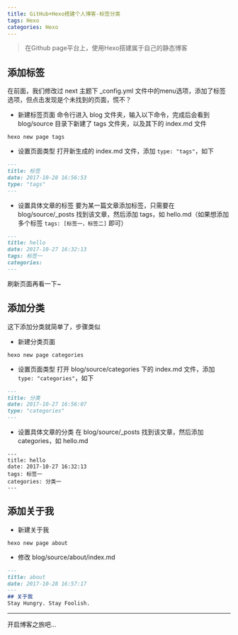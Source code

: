 ```yaml
---
title: GitHub+Hexo搭建个人博客-标签分类
tags: Hexo
categories: Hexo
---
```


> 在Github page平台上，使用Hexo搭建属于自己的静态博客

## 添加标签


在前面，我们修改过 next 主题下 _config.yml 文件中的menu选项，添加了标签选项，但点击发现是个未找到的页面，慌不？

- 新建标签页面
命令行进入 blog 文件夹，输入以下命令，完成后会看到 blog/source 目录下新建了 tags 文件夹，以及其下的 index.md 文件



```shell
hexo new page tags
```


- 设置页面类型
打开新生成的 index.md 文件，添加 `type: "tags"`，如下



```markdown
---
title: 标签
date: 2017-10-28 16:56:53
type: "tags"
---
```


- 设置具体文章的标签
要为某一篇文章添加标签，只需要在 blog/source/_posts 找到该文章，然后添加 tags，如 hello.md（如果想添加多个标签 `tags: [标签一，标签二]` 即可）



```markdown
---
title: hello
date: 2017-10-27 16:32:13
tags: 标签一
categories: 
---
```


刷新页面再看一下~


## 添加分类


这下添加分类就简单了，步骤类似


- 新建分类页面



```shell
hexo new page categories
```


- 设置页面类型
打开 blog/source/categories 下的 index.md 文件，添加 `type: "categories"`，如下



```markdown
---
title: 分类
date: 2017-10-27 16:56:07
type: "categories"
---
```


- 设置具体文章的分类
在 blog/source/_posts 找到该文章，然后添加 categories，如 hello.md



```shell
---
title: hello
date: 2017-10-27 16:32:13
tags: 标签一
categories: 分类一
---
```


## 添加关于我


- 新建关于我



```shell
hexo new page about
```


- 修改 blog/source/about/index.md



```markdown
---
title: about
date: 2017-10-28 16:57:17
---
## 关于我
Stay Hungry. Stay Foolish.
```



---



开启博客之旅吧...
